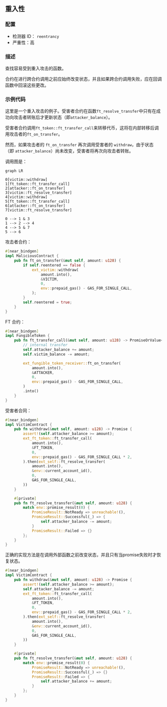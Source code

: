## 重入性

### 配置

* 检测器 ID： `reentrancy`
* 严重性：高

### 描述

查找容易受到重入攻击的函数。

合约在进行跨合约调用之前应始终改变状态，并且如果跨合约调用失败，应在回调函数中回滚这些更改。

### 示例代码

这里是一个重入攻击的例子。受害者合约在函数`ft_resolve_transfer`中只有在成功向攻击者转账后才更新状态（即`attacker_balance`）。

受害者合约调用`ft_token::ft_transfer_call`来转移代币，这将在内部转移后调用攻击者的`ft_on_transfer`。

然而，如果攻击者的 `ft_on_transfer` 再次调用受害者的 `withdraw`，由于状态（即 `attacker_balance`）尚未改变，受害者将再次向攻击者转账。

调用图是：

```mermaid
graph LR

0[victim::withdraw]
1[ft_token::ft_transfer_call]
2[attacker::ft_on_transfer]
3[victim::ft_resolve_transfer]
4[victim::withdraw]
5[ft_token::ft_transfer_call]
6[attacker::ft_on_transfer]
7[victim::ft_resolve_transfer]

0 --> 1 & 3
1 --> 2 --> 4
4 --> 5 & 7
5 --> 6
```

攻击者合约：

```rust
#[near_bindgen]
impl MaliciousContract {
    pub fn ft_on_transfer(&mut self, amount: u128) {
        if self.reentered == false {
            ext_victim::withdraw(
                amount.into(),
                &VICTIM,
                0,
                env::prepaid_gas() - GAS_FOR_SINGLE_CALL,
            );
        }
        self.reentered = true;
    }
}

```

FT 合约：

```rust
#[near_bindgen]
impl FungibleToken {
    pub fn ft_transfer_call(&mut self, amount: u128) -> PromiseOrValue<U128> {
        // internal transfer
        self.attacker_balance += amount;
        self.victim_balance -= amount;

        ext_fungible_token_receiver::ft_on_transfer(
            amount.into(),
            &ATTACKER,
            0,
            env::prepaid_gas() - GAS_FOR_SINGLE_CALL,
        )
        .into()
    }
}
```

受害者合同：

```rust
#[near_bindgen]
impl VictimContract {
    pub fn withdraw(&mut self, amount: u128) -> Promise {
        assert!(self.attacker_balance >= amount);
        ext_ft_token::ft_transfer_call(
            amount.into(),
            &FT_TOKEN,
            0,
            env::prepaid_gas() - GAS_FOR_SINGLE_CALL * 2,
        ).then(ext_self::ft_resolve_transfer(
            amount.into(),
            &env::current_account_id(),
            0,
            GAS_FOR_SINGLE_CALL,
        ))
    }

    #[private]
    pub fn ft_resolve_transfer(&mut self, amount: u128) {
        match env::promise_result(0) {
            PromiseResult::NotReady => unreachable!(),
            PromiseResult::Successful(_) => {
                self.attacker_balance -= amount;
            }
            PromiseResult::Failed => {}
        };
    }
}
```

正确的实现方法是在调用外部函数之前改变状态，并且只有当promise失败时才恢复状态。

```rust
#[near_bindgen]
impl VictimContract {
    pub fn withdraw(&mut self, amount: u128) -> Promise {
        assert!(self.attacker_balance >= amount);
        self.attacker_balance -= amount;
        ext_ft_token::ft_transfer_call(
            amount.into(),
            &FT_TOKEN,
            0,
            env::prepaid_gas() - GAS_FOR_SINGLE_CALL * 2,
        ).then(ext_self::ft_resolve_transfer(
            amount.into(),
            &env::current_account_id(),
            0,
            GAS_FOR_SINGLE_CALL,
        ))
    }

    #[private]
    pub fn ft_resolve_transfer(&mut self, amount: u128) {
        match env::promise_result(0) {
            PromiseResult::NotReady => unreachable!(),
            PromiseResult::Successful(_) => {}
            PromiseResult::Failed => {
                self.attacker_balance += amount;
            }
        };
    }
}
```